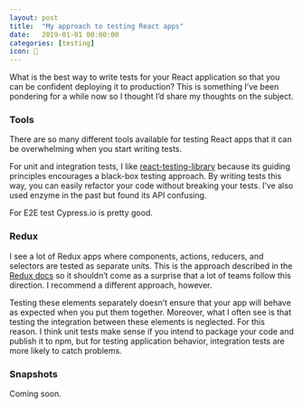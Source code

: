 ```yaml
---
layout: post
title:  "My approach to testing React apps"
date:   2019-01-01 00:00:00
categories: [testing]
icon: 🧠
---
```


What is the best way to write tests for your React application so that you can be confident deploying it to production? This is something I’ve been pondering for a while now so I thought I’d share my thoughts on the subject.

### Tools

There are so many different tools available for testing React apps that it can be overwhelming when you start writing tests.

For unit and integration tests, I like [react-testing-library](https://github.com/kentcdodds/react-testing-library) because its guiding principles encourages a black-box testing approach. By writing tests this way, you can easily refactor your code without breaking your tests. I’ve also used enzyme in the past but found its API confusing.

For E2E test Cypress.io is pretty good.

### Redux

I see a lot of Redux apps where components, actions, reducers, and selectors are tested as separate units. This is the approach described in the [Redux docs](https://redux.js.org/recipes/writing-tests) so it shouldn’t come as a surprise that a lot of teams follow this direction. I recommend a different approach, however.

Testing these elements separately doesn’t ensure that your app will behave as expected when you put them together. Moreover, what I often see is that testing the integration between these elements is neglected. For this reason. I think unit tests make sense if you intend to package your code and publish it to npm, but for testing application behavior, integration tests are more likely to catch problems.

### Snapshots

Coming soon.


